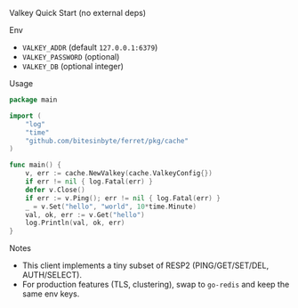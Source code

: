 Valkey Quick Start (no external deps)

Env
- `VALKEY_ADDR` (default `127.0.0.1:6379`)
- `VALKEY_PASSWORD` (optional)
- `VALKEY_DB` (optional integer)

Usage
```go
package main

import (
    "log"
    "time"
    "github.com/bitesinbyte/ferret/pkg/cache"
)

func main() {
    v, err := cache.NewValkey(cache.ValkeyConfig{})
    if err != nil { log.Fatal(err) }
    defer v.Close()
    if err := v.Ping(); err != nil { log.Fatal(err) }
    _ = v.Set("hello", "world", 10*time.Minute)
    val, ok, err := v.Get("hello")
    log.Println(val, ok, err)
}
```

Notes
- This client implements a tiny subset of RESP2 (PING/GET/SET/DEL, AUTH/SELECT).
- For production features (TLS, clustering), swap to `go-redis` and keep the same env keys.

